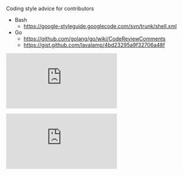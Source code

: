 Coding style advice for contributors
  - Bash
    - https://google-styleguide.googlecode.com/svn/trunk/shell.xml
  - Go
    - https://github.com/golang/go/wiki/CodeReviewComments
    - https://gist.github.com/lavalamp/4bd23295a9f32706a48f



[![Analytics](https://kubernetes-site.appspot.com/UA-36037335-10/GitHub/docs/devel/coding-conventions.md?pixel)]()


[![Analytics](https://kubernetes-site.appspot.com/UA-36037335-10/GitHub/release-0.19.0/docs/devel/coding-conventions.md?pixel)]()
